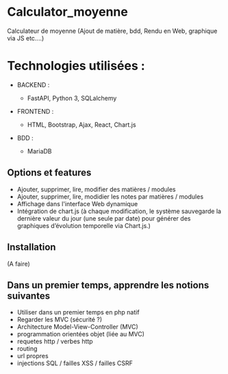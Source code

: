 # Calculator_moyenne
Calculateur de moyenne (Ajout de matière, bdd, Rendu en Web, graphique via JS etc....)

# Technologies utilisées : 

- BACKEND : 
    - FastAPI, Python 3, SQLalchemy

- FRONTEND : 
    - HTML, Bootstrap, Ajax, React, Chart.js

- BDD : 
    - MariaDB

## Options et features

- Ajouter, supprimer, lire, modifier des matières / modules
- Ajouter, supprimer, lire, modidier les notes par matières / modules
- Affichage dans l'interface Web dynamique
- Intégration de chart.js (à chaque modification, le système sauvegarde la dernière valeur du jour (une seule par date) pour générer des graphiques d’évolution temporelle via Chart.js.)

## Installation

(A faire)

## Dans un premier temps, apprendre les notions suivantes

- Utiliser dans un premier temps en php natif
- Regarder les MVC (sécurité ?)
- Architecture Model-View-Controller (MVC)
- programmation orientées objet (liée au MVC)
- requetes http / verbes http
- routing
- url propres
- injections SQL / failles XSS / failles CSRF
